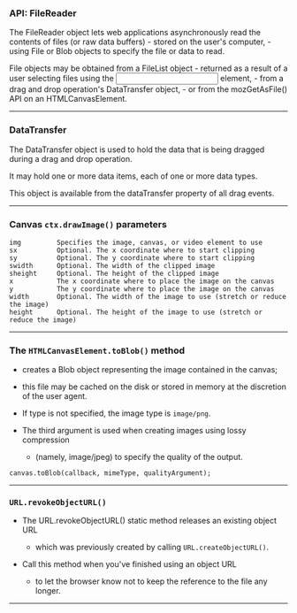 
### API: FileReader

The FileReader object lets web applications asynchronously read the contents of files (or raw data buffers) 
    - stored on the user's computer, 
    - using File or Blob objects to specify the file or data to read.

File objects may be obtained from a FileList object 
    - returned as a result of a user selecting files using the <input> element, 
    - from a drag and drop operation's DataTransfer object, 
    - or from the mozGetAsFile() API on an HTMLCanvasElement.

---

### DataTransfer

The DataTransfer object is used to hold the data that is being dragged during a drag and drop operation. 

It may hold one or more data items, each of one or more data types. 

This object is available from the dataTransfer property of all drag events.

---

### Canvas `ctx.drawImage()` parameters

```
img	        Specifies the image, canvas, or video element to use	 
sx	        Optional. The x coordinate where to start clipping	
sy	        Optional. The y coordinate where to start clipping	
swidth	    Optional. The width of the clipped image	
sheight	    Optional. The height of the clipped image	
x	        The x coordinate where to place the image on the canvas	
y	        The y coordinate where to place the image on the canvas	
width	    Optional. The width of the image to use (stretch or reduce the image)	
height	    Optional. The height of the image to use (stretch or reduce the image)
```

---

### The `HTMLCanvasElement.toBlob()` method

 - creates a Blob object representing the image contained in the canvas; 
 
 - this file may be cached on the disk or stored in memory at the discretion of the user agent. 
 
 - If type is not specified, the image type is `image/png`. 
 

- The third argument is used when creating images using lossy compression 
    - (namely, image/jpeg) to specify the quality of the output.

`canvas.toBlob(callback, mimeType, qualityArgument);`

---

### `URL.revokeObjectURL()`

- The URL.revokeObjectURL() static method releases an existing object URL 
    - which was previously created by calling `URL.createObjectURL()`.  
    
- Call this method when you've finished using an object URL 
    - to let the browser know not to keep the reference to the file any longer.

---

